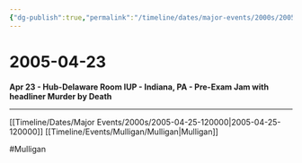```yaml
---
{"dg-publish":true,"permalink":"/timeline/dates/major-events/2000s/2005-04-23-120000/","dgHomeLink":true,"dgPassFrontmatter":false}
---
```


# 2005-04-23

**Apr 23 - Hub-Delaware Room IUP - Indiana, PA - Pre-Exam Jam with headliner Murder by Death**

---

[[Timeline/Dates/Major Events/2000s/2005-04-25-120000|2005-04-25-120000]]
[[Timeline/Events/Mulligan/Mulligan|Mulligan]]

#Mulligan 
